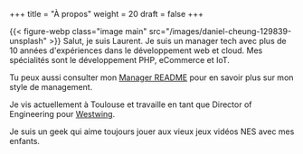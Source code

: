 +++
title = "À propos"
weight = 20
draft = false
+++

{{< figure-webp class="image main" src="/images/daniel-cheung-129839-unsplash" >}}
Salut, je suis Laurent. 
Je suis un manager tech avec plus de 10 années d'expériences dans le développement web et cloud.
Mes spécialités sont le développement PHP, eCommerce et IoT.

Tu peux aussi consulter mon [Manager README](https://managerreadme.com/readme/laurent35240/i0rvpm) pour en savoir plus sur mon style de management.

Je vis actuellement à Toulouse et travaille en tant que Director of Engineering pour [Westwing](https://www.westwing.fr/).

Je suis un geek qui aime toujours jouer aux vieux jeux vidéos NES avec mes enfants.
        
